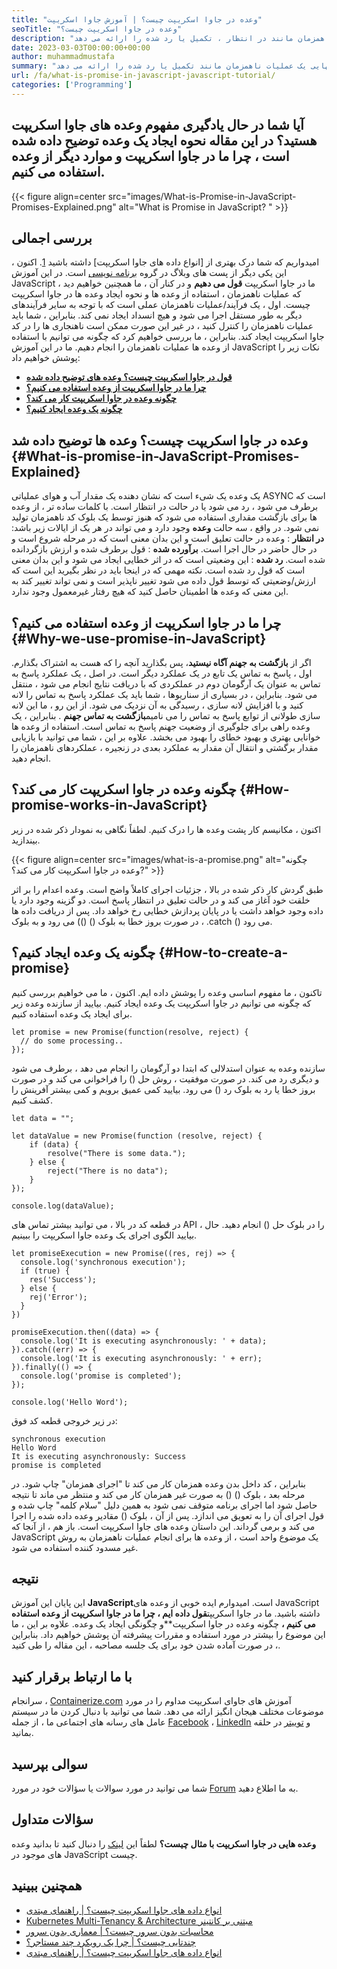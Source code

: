 ```yaml
---
title: "وعده در جاوا اسکریپت چیست؟ | آموزش جاوا اسکریپت" 
seoTitle: "وعده در جاوا اسکریپت چیست؟" 
description: "وعده در جاوا اسکریپت چیست؟ یک وعده ، بلوک کد است که نتیجه نهایی یک عملیات ناهمزمان مانند در انتظار ، تکمیل یا رد شده را ارائه می دهد." 
date: 2023-03-03T00:00:00+00:00
author: muhammadmustafa
summary: "وعده در جاوا اسکریپت چیست؟ یک وعده ، بلوک کد است که نتیجه نهایی یک عملیات ناهمزمان مانند تکمیل یا رد شده را ارائه می دهد." 
url: /fa/what-is-promise-in-javascript-javascript-tutorial/
categories: ['Programming']
---
```


## آیا شما در حال یادگیری مفهوم وعده های جاوا اسکریپت هستید؟ در این مقاله نحوه ایجاد یک وعده توضیح داده شده است ، چرا ما در جاوا اسکریپت و موارد دیگر از وعده استفاده می کنیم.

{{< figure align=center src="images/What-is-Promise-in-JavaScript-Promises-Explained.png" alt="What is Promise in JavaScript? " >}}


## بررسی اجمالی
امیدواریم که شما درک بهتری از [انواع داده های جاوا اسکریپت] داشته باشید [1]. اکنون ، این یکی دیگر از پست های وبلاگ در گروه [برنامه نویسی][2] است. در این آموزش JavaScript ، ما در جاوا اسکریپت **قول می دهیم** و در کنار آن ، ما همچنین خواهیم دید که عملیات ناهمزمان ، استفاده از وعده ها و نحوه ایجاد وعده ها در جاوا اسکریپت چیست. اول ، یک فرآیند/عملیات ناهمزمان عملی است که با توجه به سایر فرآیندهای دیگر به طور مستقل اجرا می شود و هیچ انسداد ایجاد نمی کند. بنابراین ، شما باید عملیات ناهمزمان را کنترل کنید ، در غیر این صورت ممکن است ناهنجاری ها را در کد جاوا اسکریپت ایجاد کند. بنابراین ، ما بررسی خواهیم کرد که چگونه می توانیم با استفاده از وعده ها عملیات ناهمزمان را انجام دهیم.
ما در این آموزش JavaScript نکات زیر را پوشش خواهیم داد:
* **[قول در جاوا اسکریپت چیست؟ وعده های توضیح داده شده][3]** 
* **[چرا ما در جاوا اسکریپت از وعده استفاده می کنیم؟][4]** 
* **[چگونه وعده در جاوا اسکریپت کار می کند؟][5]** 
* **[چگونه یک وعده ایجاد کنیم؟][6]** 

## وعده در جاوا اسکریپت چیست؟ وعده ها توضیح داده شد {#What-is-promise-in-JavaScript-Promises-Explained}

یک وعده یک شیء است که نشان دهنده یک مقدار آب و هوای عملیاتی ASYNC است که برطرف می شود ، رد می شود یا در حالت در انتظار است. با کلمات ساده تر ، از وعده ها برای بازگشت مقداری استفاده می شود که هنوز توسط یک بلوک کد ناهمزمان تولید نمی شود. در واقع ، سه حالت **وعده** وجود دارد و می تواند در هر یک از ایالات زیر باشد:
**در انتظار** : وعده در حالت تعلیق است و این بدان معنی است که در مرحله شروع است و در حال حاضر در حال اجرا است.
**برآورده شده** : قول برطرف شده و ارزش بازگردانده شده است.
**رد شده** : این وضعیتی است که در اثر خطایی ایجاد می شود و این بدان معنی است که قول رد شده است.
نکته مهمی که در اینجا باید در نظر بگیرید این است که ارزش/وضعیتی که توسط قول داده می شود تغییر ناپذیر است و نمی تواند تغییر کند به این معنی که وعده ها اطمینان حاصل کنید که هیچ رفتار غیرمعمول وجود ندارد.

## چرا ما در جاوا اسکریپت از وعده استفاده می کنیم؟ {#Why-we-use-promise-in-JavaScript}

اگر از **بازگشت به جهنم آگاه نیستید**، پس بگذارید آنچه را که هست به اشتراک بگذارم. اول ، پاسخ به تماس یک تابع در یک عملکرد دیگر است. در اصل ، یک عملکرد پاسخ به تماس به عنوان یک آرگومان دوم در عملکردی که با دریافت نتایج انجام می شود ، منتقل می شود. بنابراین ، در بسیاری از سناریوها ، شما باید یک عملکرد پاسخ به تماس را لانه کنید و با افزایش لانه سازی ، رسیدگی به آن نزدیک می شود. از این رو ، ما این لانه سازی طولانی از توابع پاسخ به تماس را می نامیم**بازگشت به تماس جهنم** .
بنابراین ، یک وعده راهی برای جلوگیری از وضعیت جهنم پاسخ به تماس است. استفاده از وعده ها خوانایی بهتری و بهبود خطای را بهبود می بخشد. علاوه بر این ، شما می توانید با بازیابی مقدار برگشتی و انتقال آن مقدار به عملکرد بعدی در زنجیره ، عملکردهای ناهمزمان را انجام دهید.

## چگونه وعده در جاوا اسکریپت کار می کند؟ {#How-promise-works-in-JavaScript}

اکنون ، مکانیسم کار پشت وعده ها را درک کنیم. لطفاً نگاهی به نمودار ذکر شده در زیر بیندازید.

{{< figure align=center src="images/what-is-a-promise.png" alt="چگونه وعده در جاوا اسکریپت کار می کند؟?" >}}

طبق گردش کار ذکر شده در بالا ، جزئیات اجرای کاملاً واضح است. وعده اعدام را بر اثر خلقت خود آغاز می کند و در حالت تعلیق در انتظار پاسخ است. دو گزینه وجود دارد یا داده وجود خواهد داشت یا در پایان پردازش خطایی رخ خواهد داد. پس از دریافت داده ها ، در صورت بروز خطا به بلوک () ()) می رود و به بلوک .catch () می رود.

## چگونه یک وعده ایجاد کنیم؟ {#How-to-create-a-promise}

تاکنون ، ما مفهوم اساسی وعده را پوشش داده ایم. اکنون ، ما می خواهیم بررسی کنیم که چگونه می توانیم در جاوا اسکریپت یک وعده ایجاد کنیم. بیایید از سازنده وعده زیر برای ایجاد یک وعده استفاده کنیم.
```
let promise = new Promise(function(resolve, reject) {
  // do some processing.. 
});
```
سازنده وعده به عنوان استدلالی که ابتدا دو آرگومان را انجام می دهد ، برطرف می شود و دیگری رد می کند. در صورت موفقیت ، روش حل () را فراخوانی می کند و در صورت بروز خطا یا رد به بلوک رد () می رود.
بیایید کمی عمیق برویم و کمی بیشتر آفرینش را کشف کنیم.
```
let data = "";

let dataValue = new Promise(function (resolve, reject) {
    if (data) {
        resolve("There is some data.");
    } else {
        reject("There is no data");
    }
});

console.log(dataValue);
```
در قطعه کد در بالا ، می توانید بیشتر تماس های API را در بلوک حل () انجام دهید.
حال ، بیایید الگوی اجرای یک وعده جاوا اسکریپت را ببینیم.
```
let promiseExecution = new Promise((res, rej) => {
  console.log('synchronous execution');
  if (true) {
    res('Success');
  } else {
    rej('Error');
  }
})

promiseExecution.then((data) => {
  console.log('It is executing asynchronously: ' + data);
}).catch((err) => {
  console.log('It is executing asynchronously: ' + err);
}).finally(() => {
  console.log('promise is completed');
});

console.log('Hello Word');
```
در زیر خروجی قطعه کد فوق:
```
synchronous execution
Hello Word
It is executing asynchronously: Success
promise is completed
```
بنابراین ، کد داخل بدن وعده همزمان کار می کند تا "اجرای همزمان" چاپ شود. در مرحله بعد ، بلوک () () به صورت غیر همزمان کار می کند و منتظر می ماند تا نتیجه حاصل شود اما اجرای برنامه متوقف نمی شود به همین دلیل "سلام کلمه" چاپ شده و قول اجرای آن را به تعویق می اندازد. پس از آن ، بلوک () مقادیر وعده داده شده را اجرا می کند و برمی گرداند. این داستان وعده های جاوا اسکریپت است. باز هم ، از آنجا که JavaScript یک موضوع واحد است ، از وعده ها برای انجام عملیات ناهمزمان به روش غیر مسدود کننده استفاده می شود.

## نتیجه
این پایان این آموزش **JavaScript**است. امیدوارم ایده خوبی از وعده های JavaScript داشته باشید. ما در جاوا اسکریپت**قول داده ایم ، چرا ما در جاوا اسکریپت از وعده استفاده می کنیم ،** چگونه وعده در جاوا اسکریپت**و چگونگی ایجاد یک وعده. علاوه بر این ، ما این موضوع را بیشتر در مورد استفاده و مقررات پیشرفته آن پوشش خواهیم داد. بنابراین ، در صورت آماده شدن خود برای یک جلسه مصاحبه ، این مقاله را طی کنید.

## با ما ارتباط برقرار کنید
سرانجام ، [Containerize.com][7] آموزش های جاوای اسکریپت مداوم را در مورد موضوعات مختلف هیجان انگیز ارائه می دهد. شما می توانید با دنبال کردن ما در سیستم عامل های رسانه های اجتماعی ما ، از جمله [Facebook][8] ، [LinkedIn][9] و [توییتر][10] در حلقه بمانید.

## سوالی بپرسید
شما می توانید در مورد سوالات یا سؤالات خود در مورد [Forum][11] به ما اطلاع دهید.

## سؤالات متداول
**وعده هایی در جاوا اسکریپت با مثال چیست؟** 
لطفاً این [لینک][3] را دنبال کنید تا بدانید وعده های موجود در JavaScript چیست.

## همچنین ببینید
  * [انواع داده های جاوا اسکریپت چیست؟ | راهنمای مبتدی][1]
  * [Kubernetes Multi-Tenancy & Architecture مبتنی بر کانتینر][12]
  * [محاسبات بدون سرور چیست؟ | معماری بدون سرور][13]
  * [چندتایی چیست؟ | چرا یک رویکرد چند مستاجر؟][14]
  * [انواع داده های جاوا اسکریپت چیست؟ | راهنمای مبتدی][15]



[1]: https://blog.containerize.com/programming/what-are-javascript-data-types-a-beginners-guide/
[2]: https://blog.containerize.com/categories/programming/
[3]: #What-is-promise-in-JavaScript-Promises-Explained
[4]: #Why-we-use-promise-in-JavaScript
[5]: #How-promise-works-in-JavaScript
[6]: #How-to-create-a-promise
[7]: https://www.containerize.com/
[8]: https://web.facebook.com/containerize
[9]: https://www.linkedin.com/company/containerize/
[10]: https://twitter.com/containerize_co
[11]: https://forum.containerize.com/
[12]: https://blog.containerize.com/kubernetes-multi-tenancy-container-based-architecture/
[13]: https://blog.containerize.com/programming/what-is-serverless-computing-serverless-architecture/
[14]: https://blog.containerize.com/programming/what-is-multitenancy-why-a-multi-tenant-approach-2/
[15]: https://blog.containerize.com/programming/what-are-javascript-data-types-a-beginners-guide/
